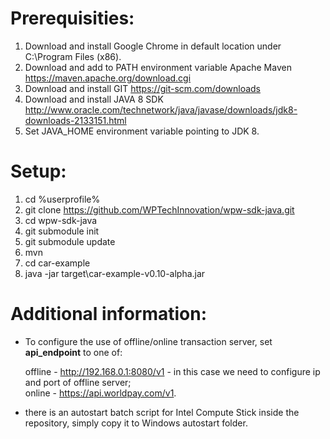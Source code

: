 # Prerequisities:
1. Download and install Google Chrome in default location under C:\Program Files (x86).
2. Download and add to PATH environment variable Apache Maven https://maven.apache.org/download.cgi
3. Download and install GIT https://git-scm.com/downloads
4. Download and install JAVA 8 SDK http://www.oracle.com/technetwork/java/javase/downloads/jdk8-downloads-2133151.html
5. Set JAVA_HOME environment variable pointing to JDK 8.
# Setup:
1. cd %userprofile%
2. git clone https://github.com/WPTechInnovation/wpw-sdk-java.git
3. cd wpw-sdk-java
4. git submodule init
5. git submodule update
6. mvn
7. cd car-example
8. java -jar target\car-example-v0.10-alpha.jar
# Additional information:
* To configure the use of offline/online transaction server, set **api_endpoint** to one of:

  offline - http://192.168.0.1:8080/v1 - in this case we need to configure ip and port of offline server;  
  online - https://api.worldpay.com/v1.  
* there is an autostart batch script for Intel Compute Stick inside the repository, simply copy it to Windows autostart folder.

